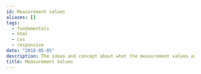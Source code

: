 ```yaml
---
id: Measurement values
aliases: []
tags:
  - fundamentals
  - html
  - css
  - responsive
date: "2018-05-05"
description: The ideas and concept about what the measurement values are supposed to mean in context of CSS and HTML
title: Measurement Values
---
```


